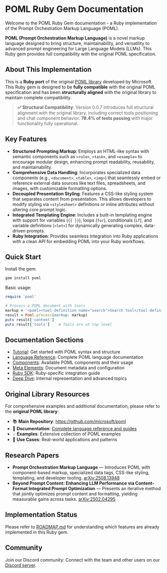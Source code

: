 # POML Ruby Gem Documentation

Welcome to the POML Ruby Gem documentation - a Ruby implementation of the Prompt Orchestration Markup Language (POML).

**POML (Prompt Orchestration Markup Language)** is a novel markup language designed to bring structure, maintainability, and versatility to advanced prompt engineering for Large Language Models (LLMs). This Ruby gem provides full compatibility with the original POML specification.

## About This Implementation

This is a **Ruby port** of the original [POML library](https://github.com/microsoft/poml) developed by Microsoft. This Ruby gem is designed to be **fully compatible** with the original POML specification and has been **structurally aligned** with the original library to maintain complete compatibility.

> **✅ Structural Compatibility**: Version 0.0.7 introduces full structural alignment with the original library, including correct tools positioning and chat component behavior. **78.4% of tests passing** with major functionality fully operational.

## Key Features

* **Structured Prompting Markup**: Employs an HTML-like syntax with semantic components such as `<role>`, `<task>`, and `<example>` to encourage modular design, enhancing prompt readability, reusability, and maintainability.
* **Comprehensive Data Handling**: Incorporates specialized data components (e.g., `<document>`, `<table>`, `<img>`) that seamlessly embed or reference external data sources like text files, spreadsheets, and images, with customizable formatting options.
* **Decoupled Presentation Styling**: Features a CSS-like styling system that separates content from presentation. This allows developers to modify styling via `<stylesheet>` definitions or inline attributes without altering core prompt logic.
* **Integrated Templating Engine**: Includes a built-in templating engine with support for variables (`{{ }}`), loops (`for`), conditionals (`if`), and variable definitions (`<let>`) for dynamically generating complex, data-driven prompts.
* **Ruby Integration**: Provides seamless integration into Ruby applications with a clean API for embedding POML into your Ruby workflows.

## Quick Start

Install the gem:

```bash
gem install poml
```

Basic usage:

```ruby
require 'poml'

# Process a POML document with tools
markup = '<poml><tool-definition name="search">Search tool</tool-definition><role>Assistant</role></poml>'
result = Poml.process(markup: markup)
puts result['content']
puts result['tools']    # Tools are at top level
```

## Documentation Sections

* [Tutorial](./tutorial/quickstart.md): Get started with POML syntax and structure
* [Language Reference](./language/standalone.md): Complete POML language documentation
* [Components](./language/components.md): Available POML components and their usage
* [Meta Elements](./language/meta.md): Document metadata and configuration
* [Ruby SDK](./ruby/index.md): Ruby-specific integration guide
* [Deep Dive](./deep-dive/ir.md): Internal representation and advanced topics

## Original Library Resources

For comprehensive examples and additional documentation, please refer to the **original POML library**:

* 📚 **Main Repository**: <https://github.com/microsoft/poml>
* 📖 **Documentation**: [Complete language reference and guides](https://microsoft.github.io/poml/latest/)
* 💡 **Examples**: Extensive collection of POML examples
* 🎯 **Use Cases**: Real-world applications and patterns

## Research Papers

* **Prompt Orchestration Markup Language** — Introduces POML with component-based markup, specialized data tags, CSS-like styling, templating, and developer tooling. [arXiv:2508.13948](https://arxiv.org/abs/2508.13948)
* **Beyond Prompt Content: Enhancing LLM Performance via Content-Format Integrated Prompt Optimization** — Presents an iterative method that jointly optimizes prompt content and formatting, yielding measurable gains across tasks. [arXiv:2502.04295](https://arxiv.org/abs/2502.04295)

## Implementation Status

Please refer to [ROADMAP.md](../ROADMAP.md) for understanding which features are already implemented in this Ruby gem.

## Community

Join our Discord community: Connect with the team and other users on our [Discord server](https://discord.gg/FhMCqWzAn6).
